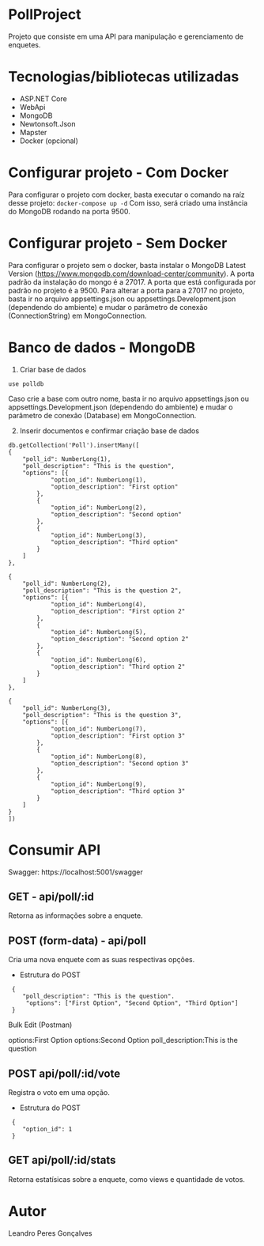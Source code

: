 # PollProject
Projeto que consiste em uma API para manipulação e gerenciamento de enquetes.

# Tecnologias/bibliotecas utilizadas
- ASP.NET Core
- WebApi
- MongoDB
- Newtonsoft.Json
- Mapster
- Docker (opcional)

# Configurar projeto - Com Docker
Para configurar o projeto com docker, basta executar o comando na raíz desse projeto: `docker-compose up -d`
Com isso, será criado uma instância do MongoDB rodando na porta 9500.

# Configurar projeto - Sem Docker
Para configurar o projeto sem o docker, basta instalar o MongoDB Latest Version (https://www.mongodb.com/download-center/community). 
A porta padrão da instalação do mongo é a 27017.
A porta que está configurada por padrão no projeto é a 9500. Para alterar a porta para a 27017 no projeto, basta ir no arquivo appsettings.json ou appsettings.Development.json (dependendo do ambiente) e mudar o parâmetro de conexão (ConnectionString) em MongoConnection.

# Banco de dados - MongoDB
1. Criar base de dados
```
use polldb
```

Caso crie a base com outro nome, basta ir no arquivo appsettings.json ou appsettings.Development.json (dependendo do ambiente) e mudar o parâmetro de conexão (Database) em MongoConnection.

2. Inserir documentos e confirmar criação base de dados
```
db.getCollection('Poll').insertMany([
{
	"poll_id": NumberLong(1),
	"poll_description": "This is the question",
	"options": [{
			"option_id": NumberLong(1),
			"option_description": "First option"
		},
		{
			"option_id": NumberLong(2),
			"option_description": "Second option"
		},
		{
			"option_id": NumberLong(3),
			"option_description": "Third option"
		}
	]
},

{
	"poll_id": NumberLong(2),
	"poll_description": "This is the question 2",
	"options": [{
			"option_id": NumberLong(4),
			"option_description": "First option 2"
		},
		{
			"option_id": NumberLong(5),
			"option_description": "Second option 2"
		},
		{
			"option_id": NumberLong(6),
			"option_description": "Third option 2"
		}
	]
},

{
	"poll_id": NumberLong(3),
	"poll_description": "This is the question 3",
	"options": [{
			"option_id": NumberLong(7),
			"option_description": "First option 3"
		},
		{
			"option_id": NumberLong(8),
			"option_description": "Second option 3"
		},
		{
			"option_id": NumberLong(9),
			"option_description": "Third option 3"
		}
	]
}
])
```

# Consumir API

Swagger: https://localhost:5001/swagger

## GET - api/poll/:id
Retorna as informações sobre a enquete.

## POST (form-data) - api/poll
Cria uma nova enquete com as suas respectivas opções.

- Estrutura do POST
```
 {
 	"poll_description": "This is the question".
	 "options": ["First Option", "Second Option", "Third Option"]
 }
 ```

Bulk Edit (Postman)

options:First Option
options:Second Option
poll_description:This is the question

## POST api/poll/:id/vote
Registra o voto em uma opção.

- Estrutura do POST
```
 {
 	"option_id": 1
 }
```

## GET api/poll/:id/stats
Retorna estatísicas sobre a enquete, como views e quantidade de votos.

# Autor
Leandro Peres Gonçalves